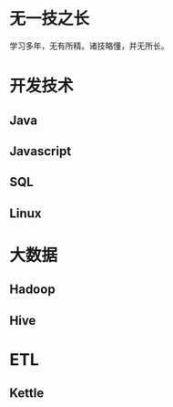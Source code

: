 # 无一技之长
学习多年，无有所精。诸技略懂，并无所长。

# 开发技术

## Java

## Javascript

## SQL

## Linux

# 大数据

## Hadoop

## Hive

# ETL

## Kettle


